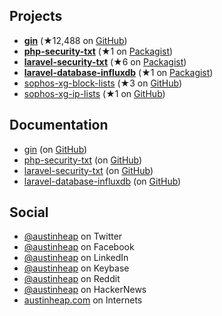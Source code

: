 ## Projects

- [**gin**](https://github.com/gin-gonic/gin) (★12,488 on [GitHub](https://github.com/gin-gonic/gin/stargazers))
- [**php-security-txt**](https://github.com/austinheap/php-security-txt) (★1 on [Packagist](https://packagist.org/packages/austinheap/php-security-txt))
- [**laravel-security-txt**](https://github.com/austinheap/laravel-security-txt) (★6 on [Packagist](https://packagist.org/packages/austinheap/laravel-security-txt))
- [**laravel-database-influxdb**](https://github.com/austinheap/laravel-database-influxdb) (★1 on [Packagist](https://packagist.org/packages/austinheap/laravel-database-influxdb))
- [sophos-xg-block-lists](https://github.com/austinheap/sophos-xg-block-lists) (★3 on [GitHub](https://github.com/austinheap/sophos-xg-block-lists/stargazers))
- [sophos-xg-ip-lists](https://github.com/austinheap/sophos-xg-ip-lists) (★1 on [GitHub](https://github.com/austinheap/sophos-xg-ip-lists/stargazers))

## Documentation

- [gin](https://godoc.org/github.com/gin-gonic/gin) (on [GitHub](https://github.com/gin-gonic/gin/tree/gh-pages))
- [php-security-txt](php-security-txt) (on [GitHub](https://github.com/austinheap/php-security-txt/tree/master/docs))
- [laravel-security-txt](laravel-security-txt) (on [GitHub](https://github.com/austinheap/laravel-security-txt/tree/master/docs))
- [laravel-database-influxdb](laravel-database-influxdb) (on [GitHub](https://github.com/austinheap/laravel-database-influxdb/tree/master/docs))

## Social

- [@austinheap](https://twitter.com/austinheap) on Twitter
- [@austinheap](https://facebook.com/austinheap) on Facebook
- [@austinheap](https://www.linkedin.com/in/austinheap/) on LinkedIn
- [@austinheap](https://keybase.io/austinheap) on Keybase
- [@austinheap](https://reddit.com/user/austinheap) on Reddit
- [@austinheap](https://news.ycombinator.com/user?id=austinheap) on HackerNews
- [austinheap.com](https://austinheap.com/) on Internets
